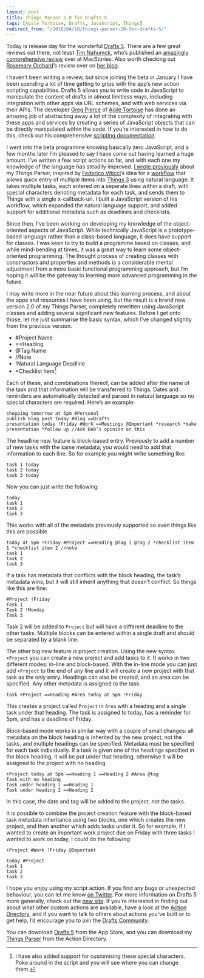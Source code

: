 ```yaml
---
layout: post
title: Things Parser 2.0 for Drafts 5
tags: [Agile Tortoise, Drafts, JavaScript, Things]
redirect_from: "/2018/04/18/things-parser-20-for-drafts-5/"
---
```


Today is release day for the wonderful [Drafts 5](https://itunes.apple.com/gb/app/drafts-5-capture-act/id1236254471?mt=8&uo=4&at=1001lsF2). There are a few great reviews out there, not least [Tim Nahumck](https://www.twitter.com/nahumck), who’s published an [amazingly comprehensive review](https://www.macstories.net/reviews/drafts-5-the-macstories-review/) over at MacStories. Also worth checking out [Rosemary Orchard](https://mobile.twitter.com/rosemaryorchard)’s review over on [her blog](https://www.rosemaryorchard.com/blog/drafts-5-review).

I haven’t been writing a review, but since joining the beta in January I have been spending a lot of time getting to grips with the app’s new action scripting capabilities. Drafts 5 allows you to write code in JavaScript to manipulate the content of drafts in almost limitless ways, including integration with other apps via URL schemes, and with web services via their APIs. The developer [Greg Pierce](https://www.twitter.com/agiletortoise) of [Agile Tortoise](http://agiletortoise.com/) has done an amazing job of abstracting away a lot of the complexity of integrating with these apps and services by creating a series of JavaScript objects that can be directly manipulated within the code. If you’re interested in how to do this, check out his comprehensive [scripting documentation](https://github.com/agiletortoise/drafts-documentation/wiki).

I went into the beta programme knowing basically zero JavaScript, and a few months later I’m pleased to say I have come out having learned a huge amount. I’ve written a few script actions so far, and with each one my knowledge of the language has steadily improved. [I wrote previously](https://polymaths.blog/2018/03/07/things-parser-for-drafts-5/) about my Things Parser, inspired by [Federico Viticci](https://www.twitter.com/viticci)’s idea for a [workflow](https://www.macstories.net/ios/things-automation-building-a-natural-language-parser-in-workflow/) that allows quick entry of multiple items into [Things 3](https://itunes.apple.com/gb/app/things-3/id904237743?mt=8&uo=4&at=1001lsF2) using natural language. It takes multiple tasks, each entered on a separate lines within a draft, with special characters denoting metadata for each task, and sends them to Things with a single x-callback-url. I built a JavaScript version of his workflow, which expanded the natural language support, and added support for additional metadata such as deadlines and checklists.

Since then, I’ve been working on developing my knowledge of the object-oriented aspects of JavaScript. While technically JavaScript is a prototype-based language rather than a class-based language, it does have support for classes. I was keen to try to build a programme based on classes, and while mind-bending at times, it was a great way to learn some object-oriented programming. The thought process of creating classes with constructors and properties and methods is a considerable mental adjustment from a more basic functional programming approach, but I’m hoping it will be the gateway to learning more advanced programming in the future.

I may write more in the near future about this learning process, and about the apps and resources I have been using, but the result is a brand new version 2.0 of my Things Parser, completely rewritten using JavaScript classes and adding several significant new features. Before I get onto those, let me just summarise the basic syntax, which I’ve changed slightly from the previous version.

* \#Project Name
* ==Heading
* @Tag Name 
* //Note
* !Natural Language Deadline
* \*Checklist Item[^1]

Each of these, and combinations thereof, can be added after the name of the task and that information will be transferred to Things. Dates and reminders are automatically detected and parsed in natural language so no special characters are required. Here’s an example:

	shopping tomorrow at 5pm #Personal
	publish blog post today #Blog ==Drafts
	presentation today !Friday #Work ==Meetings @Important *research *make presentation *follow up //Ask Bob’s opinion on this

The headline new feature is block-based entry. Previously to add a number of new tasks with the same metadata, you would need to add that information to each line. So for example you might write something like:

	task 1 today
	task 2 today
	task 3 today

Now you can just write the following:
 
	today
	task 1
	task 2
	task 3

This works with all of the metadata previously supported so even things like this are possible

	today at 5pm !Friday #Project ==Heading @Tag 1 @Tag 2 *checklist item 1 *checklist item 2 //note
	task 1
	task 2
	task 3

If a task has metadata that conflicts with the block heading, the task’s metadata wins, but it will still inherit anything that doesn’t conflict. So things like this are fine:

	#Project !Friday
	Task 1
	Task 2 !Monday
	Task 3

Task 2 will be added to `Project` but will have a different deadline to the other tasks. Multiple blocks can be entered within a single draft and should be separated by a blank line.

The other big new feature is project creation. Using the new syntax `+Project` you can create a new project and add tasks to it. It works in two different modes: in-line and block-based. With the in-line mode you can just add `+Project` to the end of any line and it will create a new project with that task as the only entry. Headings can also be created, and an area can be specified. Any other metadata is assigned to the task.

	task +Project ==Heading #Area today at 5pm !Friday

This creates a project called `Project` in `Area` with a heading and a single task under that heading. The task is assigned to today, has a reminder for 5pm, and has a deadline of Friday.

Block-based mode works in similar way with a couple of small changes: all metadata on the block heading is inherited by the new project, not the tasks, and multiple headings can be specified. Metadata must be specified for each task individually. If a task is given one of the headings specified in the block heading, it will be put under that heading, otherwise it will be assigned to the project with no heading.

	+Project today at 5pm ==Heading 1 ==Heading 2 #Area @tag
	Task with no heading
	Task under heading 1 ==Heading 1
	Task under heading 2 ==Heading 2

In this case, the date and tag will be added to the project, *not* the tasks.

It is possible to combine the project creation feature with the block-based task metadata inheritance using two blocks, one which creates the new project, and then another which adds tasks under it. So for example, if I wanted to create an important work project due on Friday with three tasks I wanted to work on today, I could do the following:

	+Project #Work !Friday @Important
	
	today #Project
	task 1
	task 2
	task 3

I hope you enjoy using my script action. If you find any bugs or unexpected behaviour, you can let me know [on Twitter](https://www.twitter.com/pdavisonreiber). For more information on Drafts 5 more generally, check out the [new site](http://getdrafts.com/). If you’re interested in finding out about what other custom actions are available, have a look at the [Action Directory](http://actions.getdrafts.com/), and if you want to talk to others about actions you’ve built or to get help, I’d encourage you to join the [Drafts Community](https://forums.getdrafts.com/).

You can download [Drafts 5](https://itunes.apple.com/gb/app/drafts-5-capture-act/id1236254471?mt=8&uo=4&at=1001lsF2) from the App Store, and you can download my [Things Parser](http://actions.getdrafts.com/a/1DV) from the Action Directory.



[^1]:	I have also added support for customising these special characters. Poke around in the script and you will see where you can change them.
